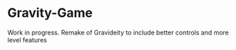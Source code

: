 # Gravity-Game

Work in progress.
Remake of Gravideity to include better controls and more level features
